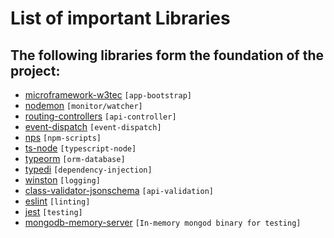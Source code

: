 # List of important Libraries

## The following libraries form the foundation of the project:

* [microframework-w3tec](https://www.npmjs.com/package/microframework-w3tec) `[app-bootstrap]`
* [nodemon](https://www.npmjs.com/package/nodemon) `[monitor/watcher]`
* [routing-controllers](https://www.npmjs.com/package/routing-controllers) `[api-controller]`
* [event-dispatch](https://www.npmjs.com/package/event-dispatch) `[event-dispatch]`
* [nps](https://www.npmjs.com/package/nps) `[npm-scripts]`
* [ts-node](https://www.npmjs.com/package/ts-node) `[typescript-node]`
* [typeorm](https://www.npmjs.com/package/typeorm) `[orm-database]`
* [typedi](https://www.npmjs.com/package/typedi) `[dependency-injection]`
* [winston](https://www.npmjs.com/package/winston) `[logging]`
* [class-validator-jsonschema](https://www.npmjs.com/package/class-validator-jsonschema) `[api-validation]`
* [eslint](https://www.npmjs.com/package/eslint) `[linting]`
* [jest](https://www.npmjs.com/package/jest) `[testing]`
* [mongodb-memory-server](https://www.npmjs.com/package/mongodb-memory-server) `[In-memory mongod binary for testing]`
